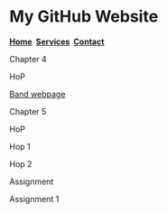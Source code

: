 # My GitHub Website
<nav>
	<b><a href="index.html">Home</a>&nbsp; 
	<a href="band.html">Services</a>&nbsp;
	<a href="contact.html">Contact</a>
</b>
</nav>

Chapter 4

HoP
<p>
  <a href="band.html">Band webpage</a> 
</p>
Chapter 5

HoP

Hop 1

Hop 2

Assignment

Assignment 1
